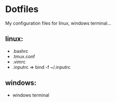 # Dotfiles
My configuration files for linux, windows terminal...

## linux:
- .bashrc
- .tmux.conf
- .vimrc
- .inputrc => bind -f ~/.inputrc

## windows:
- windows terminal


